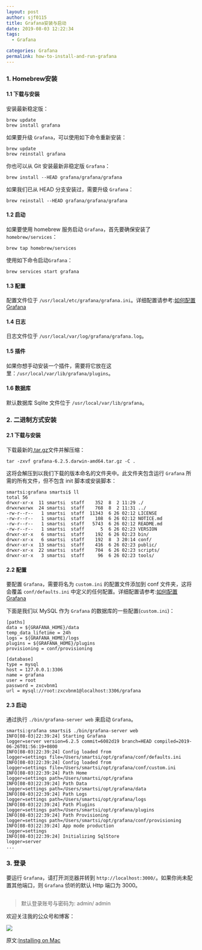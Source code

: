 ```yaml
---
layout: post
author: sjf0115
title: Grafana安装与启动
date: 2019-08-03 12:22:34
tags:
  - Grafana

categories: Grafana
permalink: how-to-install-and-run-grafana
---
```


### 1. Homebrew安装

#### 1.1 下载与安装

安装最新稳定版：
```
brew update
brew install grafana
```
如果要升级 `Grafana`，可以使用如下命令重新安装：
```
brew update
brew reinstall grafana
```
你也可以从 Git 安装最新非稳定版 `Grafana`：
```
brew install --HEAD grafana/grafana/grafana
```
如果我们已从 HEAD 分支安装过，需要升级 `Grafana`：
```
brew reinstall --HEAD grafana/grafana/grafana
```
#### 1.2 启动

如果要使用 homebrew 服务启动 `Grafana`，首先要确保安装了 `homebrew/services`：
```
brew tap homebrew/services
```
使用如下命令启动`Grafana`：
```
brew services start grafana
```

#### 1.3 配置

配置文件位于 `/usr/local/etc/grafana/grafana.ini`。详细配置请参考:[如何配置Grafana](http://smartsi.club/how-to-configiure-grafana.html)

#### 1.4 日志

日志文件位于 `/usr/local/var/log/grafana/grafana.log`。

#### 1.5 插件

如果你想手动安装一个插件，需要将它放在这里：`/usr/local/var/lib/grafana/plugins`。

#### 1.6 数据库

默认数据库 Sqlite 文件位于 `/usr/local/var/lib/grafana`。

### 2. 二进制方式安装

#### 2.1 下载与安装

下载最新的[.tar.gz](https://grafana.com/get)文件并解压缩：
```
tar -zxvf grafana-6.2.5.darwin-amd64.tar.gz -C .
```
这将会解压到以我们下载的版本命名的文件夹中。此文件夹包含运行 `Grafana` 所需的所有文件，但不包含 init 脚本或安装脚本：
```
smartsi:grafana smartsi$ ll
total 56
drwxr-xr-x  11 smartsi  staff    352  8  2 11:29 ./
drwxrwxrwx  24 smartsi  staff    768  8  2 11:31 ../
-rw-r--r--   1 smartsi  staff  11343  6 26 02:12 LICENSE
-rw-r--r--   1 smartsi  staff    108  6 26 02:12 NOTICE.md
-rw-r--r--   1 smartsi  staff   5743  6 26 02:12 README.md
-rw-r--r--   1 smartsi  staff      5  6 26 02:23 VERSION
drwxr-xr-x   6 smartsi  staff    192  6 26 02:23 bin/
drwxr-xr-x   6 smartsi  staff    192  8  3 20:14 conf/
drwxr-xr-x  13 smartsi  staff    416  6 26 02:23 public/
drwxr-xr-x  22 smartsi  staff    704  6 26 02:23 scripts/
drwxr-xr-x   3 smartsi  staff     96  6 26 02:23 tools/
```
#### 2.2 配置

要配置 `Grafana`，需要将名为 `custom.ini` 的配置文件添加到 conf 文件夹，这将会覆盖 `conf/defaults.ini` 中定义的任何配置。详细配置请参考:[如何配置Grafana](http://smartsi.club/how-to-configiure-grafana.html)

下面是我们以 MySQL 作为 `Grafana` 的数据库的一些配置(`custom.ini`)：
```
[paths]
data = ${GRAFANA_HOME}/data
temp_data_lifetime = 24h
logs = ${GRAFANA_HOME}/logs
plugins = ${GRAFANA_HOME}/plugins
provisioning = conf/provisioning

[database]
type = mysql
host = 127.0.0.1:3306
name = grafana
user = root
password = zxcvbnm1
url = mysql://root:zxcvbnm1@localhost:3306/grafana
```

#### 2.3 启动

通过执行 `./bin/grafana-server web` 来启动 `Grafana`。
```
smartsi:grafana smartsi$ ./bin/grafana-server web
INFO[08-03|22:39:24] Starting Grafana                         logger=server version=6.2.5 commit=6082d19 branch=HEAD compiled=2019-06-26T01:56:19+0800
INFO[08-03|22:39:24] Config loaded from                       logger=settings file=/Users/smartsi/opt/grafana/conf/defaults.ini
INFO[08-03|22:39:24] Config loaded from                       logger=settings file=/Users/smartsi/opt/grafana/conf/custom.ini
INFO[08-03|22:39:24] Path Home                                logger=settings path=/Users/smartsi/opt/grafana
INFO[08-03|22:39:24] Path Data                                logger=settings path=/Users/smartsi/opt/grafana/data
INFO[08-03|22:39:24] Path Logs                                logger=settings path=/Users/smartsi/opt/grafana/logs
INFO[08-03|22:39:24] Path Plugins                             logger=settings path=/Users/smartsi/opt/grafana/plugins
INFO[08-03|22:39:24] Path Provisioning                        logger=settings path=/Users/smartsi/opt/grafana/conf/provisioning
INFO[08-03|22:39:24] App mode production                      logger=settings
INFO[08-03|22:39:24] Initializing SqlStore                    logger=server
...
```

### 3. 登录

要运行 `Grafana`，请打开浏览器并转到 `http://localhost:3000/`。如果你尚未配置其他端口，则 `Grafana` 侦听的默认 Http 端口为 3000。

![]()

> 默认登录账号与密码为: admin/ admin

欢迎关注我的公众号和博客：

![](https://github.com/sjf0115/PubLearnNotes/blob/master/image/Other/smartsi.jpg?raw=true)

原文:[Installing on Mac](https://grafana.com/docs/installation/mac/)
